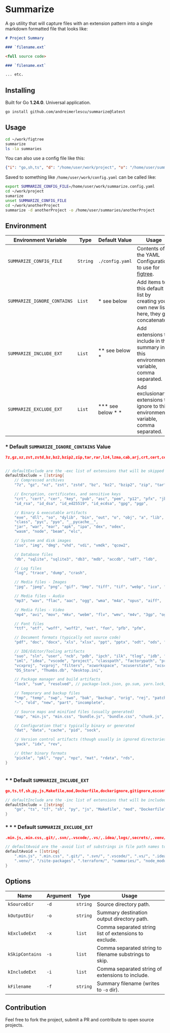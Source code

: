 # Summarize 

A go utility that will capture files with an extension pattern into a single markdown formatted
file that looks like: 

```md
# Project Summary

### `filename.ext`

<full source code>

### `filename.ext`

... etc.

```

## Installing

Built for Go **1.24.0**. Universal application.

```bash
go install github.com/andreimerlescu/summarize@latest
```

## Usage

```bash
cd ~/work/figtree
summarize 
ls -la summaries
```

You can also use a config file like this: 

```json
{"i": "go,sh,ts", "d": "/home/user/work/project", "o": "/home/user/summaries/project"}
```

Saved to something like `/home/user/work/config.yaml` can be called like: 

```bash
export SUMMARIZE_CONFIG_FILE=/home/user/work/summarize.config.yaml
cd ~/work/project
sumarize
unset SUMMARIZE_CONFIG_FILE
cd ~/work/anotherProject
summarize -d anotherProject -o /home/user/summaries/anotherProject
```

## Environment

| Environment Variable        | Type     | Default Value          | Usage                                                                                               | 
|-----------------------------|----------|------------------------|-----------------------------------------------------------------------------------------------------|
| `SUMMARIZE_CONFIG_FILE`     | `String` | `./config.yaml`        | Contents of the YAML Configuration to use for [figtree](https://github.com/andreimerlescu/figtree). |
| `SUMMARIZE_IGNORE_CONTAINS` | `List`   | \* see below           | Add items to this default list by creating your own new list here, they get concatenated.           |
| `SUMMARIZE_INCLUDE_EXT`     | `List`   | \*\* see below \*      | Add extensions to include in the summary in this environment variable, comma separated.             |
| `SUMMARIZE_EXCLUDE_EXT`     | `List`   | \*\*\* see below \* \* | Add exclusionary extensions to ignore to this environment variable, comma separated.                |


### \* Default `SUMMARIZE_IGNORE_CONTAINS` Value

```json
7z,gz,xz,zst,zstd,bz,bz2,bzip2,zip,tar,rar,lz4,lzma,cab,arj,crt,cert,cer,key,pub,asc,pem,p12,pfx,jks,keystore,id_rsa,id_dsa,id_ed25519,id_ecdsa,gpg,pgp,exe,dll,so,dylib,bin,out,o,obj,a,lib,dSYM,class,pyc,pyo,__pycache__,jar,war,ear,apk,ipa,dex,odex,wasm,node,beam,elc,iso,img,dmg,vhd,vdi,vmdk,qcow2,db,sqlite,sqlite3,db3,mdb,accdb,sdf,ldb,log,trace,dump,crash,jpg,jpeg,png,gif,bmp,tiff,tif,webp,ico,svg,heic,heif,raw,cr2,nef,dng,mp3,wav,flac,aac,ogg,wma,m4a,opus,aiff,mp4,avi,mov,mkv,webm,flv,wmv,m4v,3gp,ogv,ttf,otf,woff,woff2,eot,fon,pfb,pfm,pdf,doc,docx,xls,xlsx,ppt,pptx,odt,ods,odp,rtf,suo,sln,user,ncb,pdb,ipch,ilk,tlog,idb,aps,res,iml,idea,vscode,project,classpath,factorypath,prefs,vcxproj,vcproj,filters,xcworkspace,xcuserstate,xcscheme,pbxproj,DS_Store,Thumbs.db,desktop.ini,lock,sum,resolved,tmp,temp,swp,swo,bak,backup,orig,rej,patch,~,old,new,part,incomplete,map,min.js,min.css,bundle.js,bundle.css,chunk.js,dat,data,cache,pid,sock,pack,idx,rev,pickle,pkl,npy,npz,mat,rdata,rds
```

```go

// defaultExclude are the -exc list of extensions that will be skipped automatically
defaultExclude = []string{
    // Compressed archives
    "7z", "gz", "xz", "zst", "zstd", "bz", "bz2", "bzip2", "zip", "tar", "rar", "lz4", "lzma", "cab", "arj",

    // Encryption, certificates, and sensitive keys
    "crt", "cert", "cer", "key", "pub", "asc", "pem", "p12", "pfx", "jks", "keystore",
    "id_rsa", "id_dsa", "id_ed25519", "id_ecdsa", "gpg", "pgp",

    // Binary & executable artifacts
    "exe", "dll", "so", "dylib", "bin", "out", "o", "obj", "a", "lib", "dSYM",
    "class", "pyc", "pyo", "__pycache__",
    "jar", "war", "ear", "apk", "ipa", "dex", "odex",
    "wasm", "node", "beam", "elc",

    // System and disk images
    "iso", "img", "dmg", "vhd", "vdi", "vmdk", "qcow2",

    // Database files
    "db", "sqlite", "sqlite3", "db3", "mdb", "accdb", "sdf", "ldb",

    // Log files
    "log", "trace", "dump", "crash",

    // Media files - Images
    "jpg", "jpeg", "png", "gif", "bmp", "tiff", "tif", "webp", "ico", "svg", "heic", "heif", "raw", "cr2", "nef", "dng",

    // Media files - Audio
    "mp3", "wav", "flac", "aac", "ogg", "wma", "m4a", "opus", "aiff",

    // Media files - Video
    "mp4", "avi", "mov", "mkv", "webm", "flv", "wmv", "m4v", "3gp", "ogv",

    // Font files
    "ttf", "otf", "woff", "woff2", "eot", "fon", "pfb", "pfm",

    // Document formats (typically not source code)
    "pdf", "doc", "docx", "xls", "xlsx", "ppt", "pptx", "odt", "ods", "odp", "rtf",

    // IDE/Editor/Tooling artifacts
    "suo", "sln", "user", "ncb", "pdb", "ipch", "ilk", "tlog", "idb", "aps", "res",
    "iml", "idea", "vscode", "project", "classpath", "factorypath", "prefs",
    "vcxproj", "vcproj", "filters", "xcworkspace", "xcuserstate", "xcscheme", "pbxproj",
    "DS_Store", "Thumbs.db", "desktop.ini",

    // Package manager and build artifacts
    "lock", "sum", "resolved", // package-lock.json, go.sum, yarn.lock, etc.

    // Temporary and backup files
    "tmp", "temp", "swp", "swo", "bak", "backup", "orig", "rej", "patch",
    "~", "old", "new", "part", "incomplete",

    // Source maps and minified files (usually generated)
    "map", "min.js", "min.css", "bundle.js", "bundle.css", "chunk.js",

    // Configuration that's typically binary or generated
    "dat", "data", "cache", "pid", "sock",

    // Version control artifacts (though usually in ignored directories)
    "pack", "idx", "rev",

    // Other binary formats
    "pickle", "pkl", "npy", "npz", "mat", "rdata", "rds",
}
	
```

### \* \* Default `SUMMARIZE_INCLUDE_EXT`

```json
go,ts,tf,sh,py,js,Makefile,mod,Dockerfile,dockerignore,gitignore,esconfigs,md
```

```go
// defaultInclude are the -inc list of extensions that will be included in the summary
defaultInclude = []string{
    "go", "ts", "tf", "sh", "py", "js", "Makefile", "mod", "Dockerfile", "dockerignore", "gitignore", "esconfigs", "md",
}
```

### \* \* \* Default `SUMMARIZE_EXCLUDE_EXT`

```json
.min.js,.min.css,.git/,.svn/,.vscode/,.vs/,.idea/,logs/,secrets/,.venv/,/site-packages,.terraform/,summaries/,node_modules/,/tmp,tmp/,logs/
```

```go
// defaultAvoid are the -avoid list of substrings in file path names to avoid in the summary
defaultAvoid = []string{
    ".min.js", ".min.css", ".git/", ".svn/", ".vscode/", ".vs/", ".idea/", "logs/", "secrets/",
    ".venv/", "/site-packages", ".terraform/", "summaries/", "node_modules/", "/tmp", "tmp/", "logs/",
}
```

## Options

| Name            | Argument | Type     | Usage                                                  |
|-----------------|----------|----------|--------------------------------------------------------|
| `kSourceDir`    | `-d`     | `string` | Source directory path.                                 |
| `kOutputDir`    | `-o`     | `string` | Summary destination output directory path.             |
| `kExcludeExt`   | `-x`     | `list`   | Comma separated string list of extensions to exclude.  |
| `kSkipContains` | `-s`     | `list`   | Comma separated string to filename substrings to skip. |
| `kIncludeExt`   | `-i`     | `list`   | Comma separated string of extensions to include.       |
| `kFilename`     | `-f`     | `string` | Summary filename (writes to `-o` dir).                 | 

## Contribution 

Feel free to fork the project, submit a PR and contribute to open source projects. 
